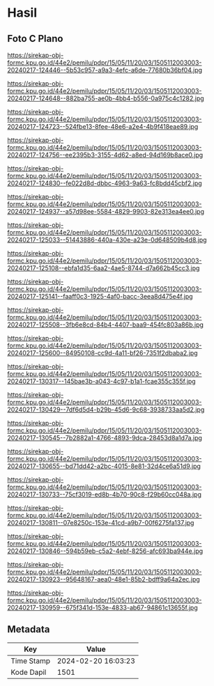 # Hasil

## Foto C Plano

https://sirekap-obj-formc.kpu.go.id/44e2/pemilu/pdpr/15/05/11/20/03/1505112003003-20240217-124446--5b53c957-a9a3-4efc-a6de-77680b36bf04.jpg

https://sirekap-obj-formc.kpu.go.id/44e2/pemilu/pdpr/15/05/11/20/03/1505112003003-20240217-124648--882ba755-ae0b-4bb4-b556-0a975c4c1282.jpg

https://sirekap-obj-formc.kpu.go.id/44e2/pemilu/pdpr/15/05/11/20/03/1505112003003-20240217-124723--524fbe13-8fee-48e6-a2e4-4b9f418eae89.jpg

https://sirekap-obj-formc.kpu.go.id/44e2/pemilu/pdpr/15/05/11/20/03/1505112003003-20240217-124756--ee2395b3-3155-4d62-a8ed-94d169b8ace0.jpg

https://sirekap-obj-formc.kpu.go.id/44e2/pemilu/pdpr/15/05/11/20/03/1505112003003-20240217-124830--fe022d8d-dbbc-4963-9a63-fc8bdd45cbf2.jpg

https://sirekap-obj-formc.kpu.go.id/44e2/pemilu/pdpr/15/05/11/20/03/1505112003003-20240217-124937--a57d98ee-5584-4829-9903-82e313ea4ee0.jpg

https://sirekap-obj-formc.kpu.go.id/44e2/pemilu/pdpr/15/05/11/20/03/1505112003003-20240217-125033--51443886-440a-430e-a23e-0d648509b4d8.jpg

https://sirekap-obj-formc.kpu.go.id/44e2/pemilu/pdpr/15/05/11/20/03/1505112003003-20240217-125108--ebfa1d35-6aa2-4ae5-8744-d7a662b45cc3.jpg

https://sirekap-obj-formc.kpu.go.id/44e2/pemilu/pdpr/15/05/11/20/03/1505112003003-20240217-125141--faaff0c3-1925-4af0-bacc-3eea8d475e4f.jpg

https://sirekap-obj-formc.kpu.go.id/44e2/pemilu/pdpr/15/05/11/20/03/1505112003003-20240217-125508--3fb6e8cd-84b4-4407-baa9-454fc803a86b.jpg

https://sirekap-obj-formc.kpu.go.id/44e2/pemilu/pdpr/15/05/11/20/03/1505112003003-20240217-125600--84950108-cc9d-4a11-bf26-7351f2dbaba2.jpg

https://sirekap-obj-formc.kpu.go.id/44e2/pemilu/pdpr/15/05/11/20/03/1505112003003-20240217-130317--145bae3b-a043-4c97-b1a1-fcae355c355f.jpg

https://sirekap-obj-formc.kpu.go.id/44e2/pemilu/pdpr/15/05/11/20/03/1505112003003-20240217-130429--7df6d5d4-b29b-45d6-9c68-3938733aa5d2.jpg

https://sirekap-obj-formc.kpu.go.id/44e2/pemilu/pdpr/15/05/11/20/03/1505112003003-20240217-130545--7b2882a1-4766-4893-9dca-28453d8a1d7a.jpg

https://sirekap-obj-formc.kpu.go.id/44e2/pemilu/pdpr/15/05/11/20/03/1505112003003-20240217-130655--bd71dd42-a2bc-4015-8e81-32d4ce6a51d9.jpg

https://sirekap-obj-formc.kpu.go.id/44e2/pemilu/pdpr/15/05/11/20/03/1505112003003-20240217-130733--75cf3019-ed8b-4b70-90c8-f29b60cc048a.jpg

https://sirekap-obj-formc.kpu.go.id/44e2/pemilu/pdpr/15/05/11/20/03/1505112003003-20240217-130811--07e8250c-153e-41cd-a9b7-00f6275fa137.jpg

https://sirekap-obj-formc.kpu.go.id/44e2/pemilu/pdpr/15/05/11/20/03/1505112003003-20240217-130846--594b59eb-c5a2-4ebf-8256-afc693ba944e.jpg

https://sirekap-obj-formc.kpu.go.id/44e2/pemilu/pdpr/15/05/11/20/03/1505112003003-20240217-130923--95648167-aea0-48e1-85b2-bdff9a64a2ec.jpg

https://sirekap-obj-formc.kpu.go.id/44e2/pemilu/pdpr/15/05/11/20/03/1505112003003-20240217-130959--675f341d-153e-4833-ab67-94861c13655f.jpg


## Metadata

| Key        | Value               |
| ---------- | ------------------- |
| Time Stamp | 2024-02-20 16:03:23 |
| Kode Dapil | 1501                |



